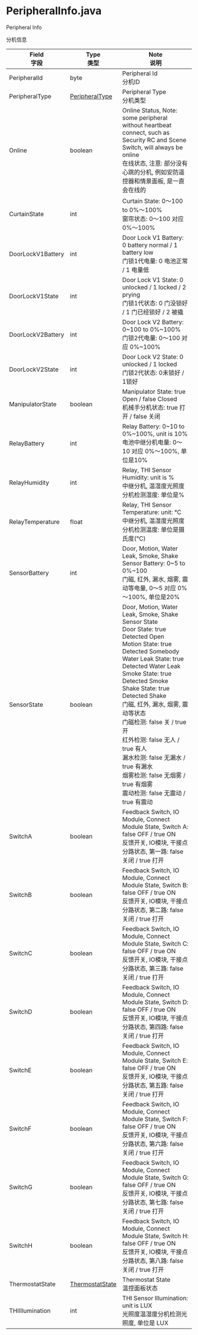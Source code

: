 # PeripheralInfo.java

Peripheral Info

分机信息

| Field <br/> 字段 | Type <br/> 类型 | Note <br/> 说明 | 
| - | - | - |
| PeripheralId | byte | Peripheral Id <br/> 分机ID |
| PeripheralType | [PeripheralType](PeripheralType.md) | Peripheral Type <br/> 分机类型 |
| Online | boolean | Online Status, Note: some peripheral without heartbeat connect, such as Security RC and Scene Switch, will always be online <br/> 在线状态, 注意: 部分没有心跳的分机, 例如安防遥控器和情景面板, 是一直会在线的 |
| CurtainState | int | Curtain State: 0～100 to 0%～100% <br/> 窗帘状态: 0～100 对应 0%～100% |
| DoorLockV1Battery | int | Door Lock V1 Battery: 0 battery normal / 1 battery low <br/> 门锁1代电量: 0 电池正常 / 1 电量低 |
| DoorLockV1State | int | Door Lock V1 State: 0 unlocked / 1 locked / 2 prying <br/> 门锁1代状态: 0 门没锁好 / 1 门已经锁好 / 2 被撬 |
| DoorLockV2Battery | int | Door Lock V2 Battery: 0~100 to 0%~100%  <br/> 门锁2代电量: 0～100 对应 0%~100% |
| DoorLockV2State | int | Door Lock V2 State: 0 unlocked / 1 locked <br/> 门锁2代状态: 0未锁好 / 1锁好 |
| ManipulatorState | boolean | Manipulator State: true Open / false Closed <br/> 机械手分机状态: true 打开 / false 关闭 |
| RelayBattery | int | Relay Battery: 0~10 to 0%~100%, unit is 10% <br/> 电池中继分机电量: 0～10 对应 0%～100%, 单位是10% |
| RelayHumidity | int | Relay, THI Sensor Humidity: unit is % <br/> 中继分机, 温湿度光照度分机检测湿度: 单位是% |
| RelayTemperature | float | Relay, THI Sensor Temperature: unit: ℃ <br/> 中继分机, 温湿度光照度分机检测温度: 单位是摄氏度(℃) |
| SensorBattery | int | Door, Motion, Water Leak, Smoke, Shake Sensor Battery: 0~5 to 0%~100 <br/> 门磁, 红外, 漏水, 烟雾, 震动等电量, 0～5 对应 0%～100%, 单位是20% |
| SensorState | boolean | Door, Motion, Water Leak, Smoke, Shake Sensor State <br/> Door State: true Detected Open <br/> Motion State: true Detected Somebody <br/> Water Leak State: true Detected Water Leak <br/> Smoke State: true Detected Smoke <br/> Shake State: true Detected Shake <br/> 门磁, 红外, 漏水, 烟雾, 震动等状态 <br/> 门磁检测: false 关 / true 开 <br/> 红外检测: false 无人 / true 有人 <br/> 漏水检测: false 无漏水 / true 有漏水 <br/> 烟雾检测: false 无烟雾 / true 有烟雾 <br/> 震动检测: false 无震动 / true 有震动 |
| SwitchA | boolean | Feedback Switch, IO Module, Connect Module State, Switch A: false OFF / true ON <br/> 反馈开关, IO模块, 干接点分路状态, 第一路: false 关闭 / true 打开 |
| SwitchB | boolean | Feedback Switch, IO Module, Connect Module State, Switch B: false OFF / true ON <br/> 反馈开关, IO模块, 干接点分路状态, 第二路: false 关闭 / true 打开 |
| SwitchC | boolean | Feedback Switch, IO Module, Connect Module State, Switch C: false OFF / true ON <br/> 反馈开关, IO模块, 干接点分路状态, 第三路: false 关闭 / true 打开 |
| SwitchD | boolean | Feedback Switch, IO Module, Connect Module State, Switch D: false OFF / true ON <br/> 反馈开关, IO模块, 干接点分路状态, 第四路: false 关闭 / true 打开 |
| SwitchE | boolean | Feedback Switch, IO Module, Connect Module State, Switch E: false OFF / true ON <br/> 反馈开关, IO模块, 干接点分路状态, 第五路: false 关闭 / true 打开 |
| SwitchF | boolean | Feedback Switch, IO Module, Connect Module State, Switch F: false OFF / true ON <br/> 反馈开关, IO模块, 干接点分路状态, 第六路: false 关闭 / true 打开 |
| SwitchG | boolean | Feedback Switch, IO Module, Connect Module State, Switch G: false OFF / true ON <br/> 反馈开关, IO模块, 干接点分路状态, 第七路: false 关闭 / true 打开 |
| SwitchH | boolean | Feedback Switch, IO Module, Connect Module State, Switch H: false OFF / true ON <br/> 反馈开关, IO模块, 干接点分路状态, 第八路: false 关闭 / true 打开 |
| ThermostatState | [ThermostatState](ThermostatState.md) | Thermostat State <br/> 温控面板状态 |
| THIIllumination | int | THI Sensor Illumination: unit is LUX <br/> 光照度温湿度分机检测光照度, 单位是 LUX |
